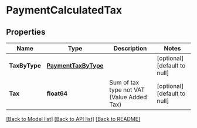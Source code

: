 # PaymentCalculatedTax

## Properties
Name | Type | Description | Notes
------------ | ------------- | ------------- | -------------
**TaxByType** | [**PaymentTaxByType**](PaymentTaxByType.md) |  | [optional] [default to null]
**Tax** | **float64** | Sum of tax type not VAT (Value Added Tax) | [optional] [default to null]

[[Back to Model list]](../README.md#documentation-for-models) [[Back to API list]](../README.md#documentation-for-api-endpoints) [[Back to README]](../README.md)


